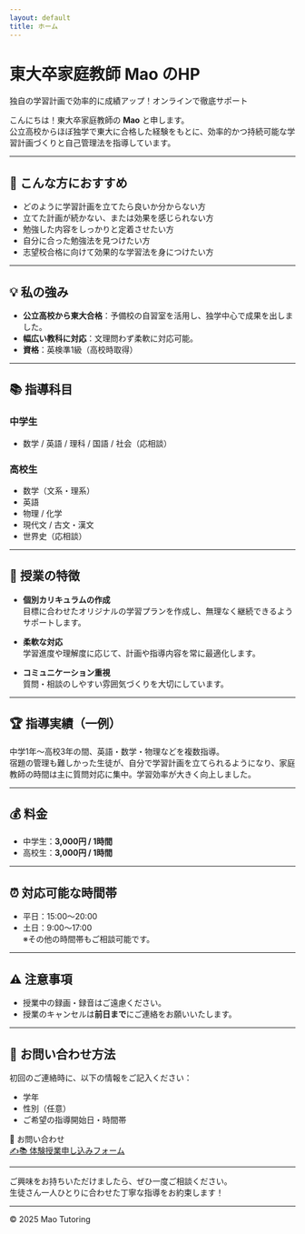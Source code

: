 ```yaml
---
layout: default
title: ホーム
---
```



# 東大卒家庭教師 Mao のHP

独自の学習計画で効率的に成績アップ！オンラインで徹底サポート

こんにちは！東大卒家庭教師の **Mao** と申します。  
公立高校からほぼ独学で東大に合格した経験をもとに、効率的かつ持続可能な学習計画づくりと自己管理法を指導しています。

---

## 💁 こんな方におすすめ

- どのように学習計画を立てたら良いか分からない方  
- 立てた計画が続かない、または効果を感じられない方  
- 勉強した内容をしっかりと定着させたい方  
- 自分に合った勉強法を見つけたい方  
- 志望校合格に向けて効果的な学習法を身につけたい方  

---

## 💡 私の強み

- **公立高校から東大合格**：予備校の自習室を活用し、独学中心で成果を出しました。
- **幅広い教科に対応**：文理問わず柔軟に対応可能。
- **資格**：英検準1級（高校時取得）

---

## 📚 指導科目

### 中学生
- 数学 / 英語 / 理科 / 国語 / 社会（応相談）

### 高校生
- 数学（文系・理系）  
- 英語  
- 物理 / 化学  
- 現代文 / 古文・漢文  
- 世界史（応相談）

---

## 🎯 授業の特徴

- **個別カリキュラムの作成**  
  目標に合わせたオリジナルの学習プランを作成し、無理なく継続できるようサポートします。

- **柔軟な対応**  
  学習進度や理解度に応じて、計画や指導内容を常に最適化します。

- **コミュニケーション重視**  
  質問・相談のしやすい雰囲気づくりを大切にしています。

---

## 🏆 指導実績（一例）

中学1年〜高校3年の間、英語・数学・物理などを複数指導。  
宿題の管理も難しかった生徒が、自分で学習計画を立てられるようになり、家庭教師の時間は主に質問対応に集中。学習効率が大きく向上しました。

---

## 💰 料金

- 中学生：**3,000円 / 1時間**  
- 高校生：**3,000円 / 1時間**  

---

## ⏰ 対応可能な時間帯

- 平日：15:00〜20:00  
- 土日：9:00〜17:00  
※その他の時間帯もご相談可能です。

---

## ⚠️ 注意事項

- 授業中の録画・録音はご遠慮ください。
- 授業のキャンセルは**前日まで**にご連絡をお願いいたします。

---

## 📩 お問い合わせ方法

初回のご連絡時に、以下の情報をご記入ください：

- 学年  
- 性別（任意）  
- ご希望の指導開始日・時間帯  

📧 お問い合わせ  
[✍️📚 体験授業申し込みフォーム](https://forms.gle/rGvpbj5UMN7urBtG8)

---

ご興味をお持ちいただけましたら、ぜひ一度ご相談ください。  
生徒さん一人ひとりに合わせた丁寧な指導をお約束します！

---

© 2025 Mao Tutoring

